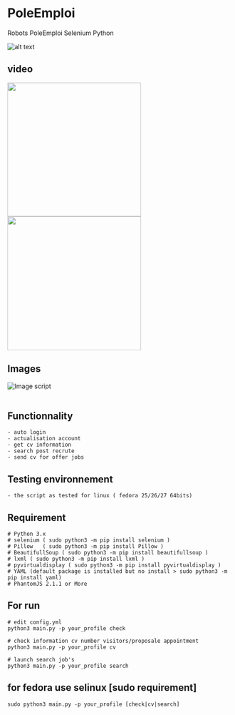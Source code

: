# PoleEmploi
Robots PoleEmploi Selenium Python  

![alt text](http://alloemploi.fr/img/logo-pole-emploi.png)  

## video 
[<img src="http://img.youtube.com/vi/KfOyb2EXQnY/0.jpg" height="300" width="300">](https://www.youtube.com/watch?v=KfOyb2EXQnY&feature=youtu.be) [<img src="http://img.youtube.com/vi/uXtCLqZzZvU/0.jpg" height="300" width="300">](https://www.youtube.com/watch?v=uXtCLqZzZvU&feature=youtu.be)

## Images
![Image script](https://www.cuby-hebergs.com/dl/projet/polemploi-login.png)  
![<img src="https://www.cuby-hebergs.com/dl/projet/polemploi-search.png" height="300" width="300">](https://www.cuby-hebergs.com/dl/projet/polemploi-search.png)
![<img src="https://www.cuby-hebergs.com/dl/projet/polemploi-cv.png" height="300" width="300">](https://www.cuby-hebergs.com/dl/projet/polemploi-cv.png)
## Functionnality
```
- auto login
- actualisation account
- get cv information
- search post recrute
- send cv for offer jobs
```

## Testing environnement
```
- the script as tested for linux ( fedora 25/26/27 64bits)
```


## Requirement
```
# Python 3.x
# selenium ( sudo python3 -m pip install selenium )
# Pillow   ( sudo python3 -m pip install Pillow )
# BeautifullSoup ( sudo python3 -m pip install beautifullsoup )
# lxml ( sudo python3 -m pip install lxml ) 
# pyvirtualdisplay ( sudo python3 -m pip install pyvirtualdisplay ) 
# YAML (default package is installed but no install > sudo python3 -m pip install yaml) 
# PhantomJS 2.1.1 or More
```

## For run
```
# edit config.yml
python3 main.py -p your_profile check

# check information cv number visitors/proposale appointment 
python3 main.py -p your_profile cv

# launch search job's
python3 main.py -p your_profile search
```

## for fedora use selinux [sudo requirement]
```
sudo python3 main.py -p your_profile [check|cv|search]
```


